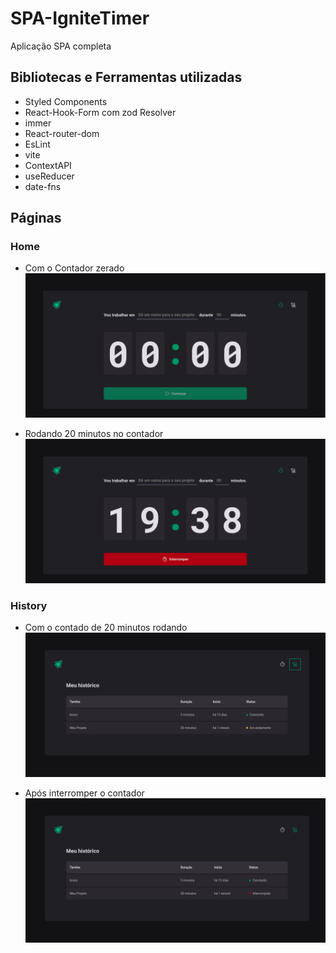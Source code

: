 # SPA-IgniteTimer
Aplicação SPA completa


## Bibliotecas e Ferramentas utilizadas

  - Styled Components
  - React-Hook-Form com zod Resolver
  - immer
  - React-router-dom
  - EsLint
  - vite
  - ContextAPI
  - useReducer
  - date-fns
  

## Páginas
  
  ### Home
  - Com o Contador zerado
    ![Home](assets/Home00.png)

  - Rodando 20 minutos no contador
    ![Home20min](assets/Home20.png)

  ### History
  - Com o contado de 20 minutos rodando
  ![History](assets/history.png)

  - Após interromper o contador
  ![HistoryInterrupteed](assets/historyInterrupt.png)